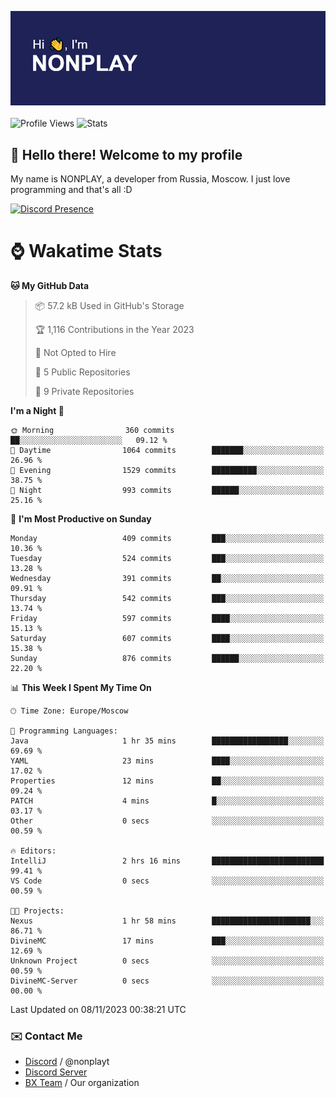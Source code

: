 ![Discord Presence](./header.png)
<br></br>
![Profile Views](https://komarev.com/ghpvc/?username=NONPLAYT&color=blue&style=for-the-badge)
![Stats](https://img.shields.io/badge/0%25-OPTIMIZED-orange?style=for-the-badge)


## :wave: Hello there! Welcome to my profile

My name is NONPLAY, a developer from Russia, Moscow. I just love programming and that's all :D

[![Discord Presence](https://lanyard.cnrad.dev/api/597087584090587177?showDisplayName=true)](https://discord.com/users/597087584090587177) 

# ⌚ Wakatime Stats

<!--START_SECTION:waka-->
**🐱 My GitHub Data** 

> 📦 57.2 kB Used in GitHub's Storage 
 > 
> 🏆 1,116 Contributions in the Year 2023
 > 
> 🚫 Not Opted to Hire
 > 
> 📜 5 Public Repositories 
 > 
> 🔑 9 Private Repositories 
 > 
**I'm a Night 🦉** 

```text
🌞 Morning                360 commits         ██░░░░░░░░░░░░░░░░░░░░░░░   09.12 % 
🌆 Daytime                1064 commits        ███████░░░░░░░░░░░░░░░░░░   26.96 % 
🌃 Evening                1529 commits        ██████████░░░░░░░░░░░░░░░   38.75 % 
🌙 Night                  993 commits         ██████░░░░░░░░░░░░░░░░░░░   25.16 % 
```
📅 **I'm Most Productive on Sunday** 

```text
Monday                   409 commits         ███░░░░░░░░░░░░░░░░░░░░░░   10.36 % 
Tuesday                  524 commits         ███░░░░░░░░░░░░░░░░░░░░░░   13.28 % 
Wednesday                391 commits         ██░░░░░░░░░░░░░░░░░░░░░░░   09.91 % 
Thursday                 542 commits         ███░░░░░░░░░░░░░░░░░░░░░░   13.74 % 
Friday                   597 commits         ████░░░░░░░░░░░░░░░░░░░░░   15.13 % 
Saturday                 607 commits         ████░░░░░░░░░░░░░░░░░░░░░   15.38 % 
Sunday                   876 commits         ██████░░░░░░░░░░░░░░░░░░░   22.20 % 
```


📊 **This Week I Spent My Time On** 

```text
🕑︎ Time Zone: Europe/Moscow

💬 Programming Languages: 
Java                     1 hr 35 mins        █████████████████░░░░░░░░   69.69 % 
YAML                     23 mins             ████░░░░░░░░░░░░░░░░░░░░░   17.02 % 
Properties               12 mins             ██░░░░░░░░░░░░░░░░░░░░░░░   09.24 % 
PATCH                    4 mins              █░░░░░░░░░░░░░░░░░░░░░░░░   03.17 % 
Other                    0 secs              ░░░░░░░░░░░░░░░░░░░░░░░░░   00.59 % 

🔥 Editors: 
IntelliJ                 2 hrs 16 mins       █████████████████████████   99.41 % 
VS Code                  0 secs              ░░░░░░░░░░░░░░░░░░░░░░░░░   00.59 % 

🐱‍💻 Projects: 
Nexus                    1 hr 58 mins        ██████████████████████░░░   86.71 % 
DivineMC                 17 mins             ███░░░░░░░░░░░░░░░░░░░░░░   12.69 % 
Unknown Project          0 secs              ░░░░░░░░░░░░░░░░░░░░░░░░░   00.59 % 
DivineMC-Server          0 secs              ░░░░░░░░░░░░░░░░░░░░░░░░░   00.00 % 
```


 Last Updated on 08/11/2023 00:38:21 UTC
<!--END_SECTION:waka-->

### ✉️ Contact Me

- [Discord](https://discord.com/users/597087584090587177) / @nonplayt
- [Discord Server](https://discord.gg/p7cxhw7E2M)
- [BX Team](https://github.com/BX-Team) / Our organization
